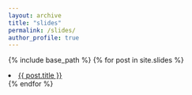 ```yaml
---
layout: archive
title: "slides"
permalink: /slides/
author_profile: true
---
```




{% include base_path %}
{% for post in site.slides %}
    <li><a href="{{ site.url }}{{ site.baseurl }}{{ entry.url }}" title="{{ post.title | escape }}">{{ post.title }}</a></li>
{% endfor %}


